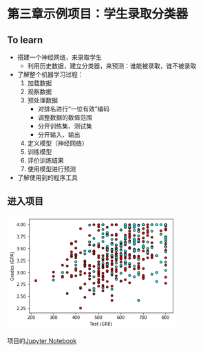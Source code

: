 [//]: # (Image References)

[image1]: ./Images/StudentAdmission01.png


# 第三章示例项目：学生录取分类器

## To learn

- 搭建一个神经网络，来录取学生
	- 利用历史数据，建立分类器，来预测：谁能被录取，谁不被录取
- 了解整个机器学习过程：
	1. 加载数据
	2. 观察数据
	3. 预处理数据
		+ 对排名进行“一位有效”编码
		+ 调整数据的数值范围
		+ 分开训练集、测试集
		+ 分开输入、输出
	4. 定义模型（神经网络）
	5. 训练模型
	6. 评价训练结果
	7. 使用模型进行预测 
- 了解使用到的程序工具

## 进入项目

![alt text][image1]

项目的[Jupyter Notebook](https://nbviewer.jupyter.org/github/HorseBackAI/AIFundamentals/blob/master/student-admissions-keras/StudentAdmissionsKeras.ipynb)


